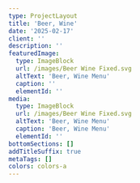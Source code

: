 ```yaml
---
type: ProjectLayout
title: 'Beer, Wine'
date: '2025-02-17'
client: ''
description: ''
featuredImage:
  type: ImageBlock
  url: /images/Beer Wine Fixed.svg
  altText: 'Beer, Wine Menu'
  caption: ''
  elementId: ''
media:
  type: ImageBlock
  url: /images/Beer Wine Fixed.svg
  altText: 'Beer, Wine Menu'
  caption: 'Beer, Wine Menu'
  elementId: ''
bottomSections: []
addTitleSuffix: true
metaTags: []
colors: colors-a
---
```

